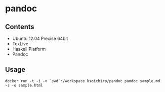 pandoc
========

## Contents

* Ubuntu 12.04 Precise 64bit
* TexLive
* Haskell Platform
* Pandoc

## Usage

    docker run -t -i -v `pwd`:/workspace ksoichiro/pandoc pandoc sample.md -s -o sample.html
